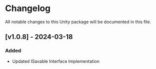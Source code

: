 # Changelog

All notable changes to this Unity package will be documented in this file.



## [v1.0.8] - 2024-03-18

### Added

+ Updated ISavable Interface Implementation





